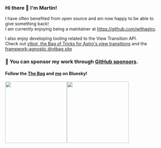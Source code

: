 ### Hi there 👋 I'm Martin!
I have often benefited from open source and am now happy to be able to give something back!\
I am currently enjoying being a maintainer at https://github.com/withastro.

I also enjoy developing tooling related to the View Transition API.\
Check out [vtbot, the Bag of Tricks for Astro's view transitions](https://events-3bg.pages.dev) and the [framework-agnostic @vtbag site](https://vtbag.pages.dev)

### 💙 You can sponsor my work through [GitHub sponsors](https://github.com/sponsors/martrapp). 
#### Follow the [The Bag](https://bsky.app/profile/vtbag.dev) and [me](https://bsky.app/profile/martr.app) on Bluesky!

<!-- [![@martrapp Astro contributions](https://astro.badg.es/v1/contributor/martrapp.svg)](https://astro.badg.es/v1/contributor/martrapp/) -->
<img height="200" src="https://github-readme-stats.vercel.app/api?username=martrapp&show_icons=true&rank_icon=github&theme=transparent"><img height="200" src="https://github-readme-stats.vercel.app/api/top-langs/?username=martrapp&layout=compact&size_weight=0.5&count_weight=0.5&theme=transparent&langs_count=8">
